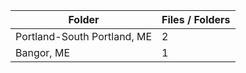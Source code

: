 | Folder                      |   Files / Folders |
|-----------------------------|-------------------|
| Portland-South Portland, ME |                 2 |
| Bangor, ME                  |                 1 |